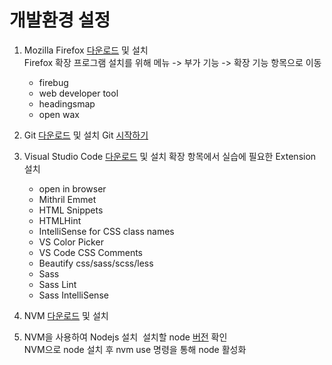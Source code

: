 
# 개발환경 설정

1.	Mozilla Firefox [다운로드](https://www.mozilla.org/ko/firefox/new/) 및 설치  
    Firefox 확장 프로그램 설치를 위해 메뉴 -> 부가 기능 -> 확장 기능 항목으로 이동
	  *	firebug
    * web developer tool
    * headingsmap
    * open wax

2. Git [다운로드](ttps://git-scm.com/downloads) 및 설치
   Git [시작하기](https://goo.gl/hqYsPC)

3. Visual Studio Code [다운로드](https://code.visualstudio.com/) 및 설치
   확장 항목에서 실습에 필요한 Extension 설치
   * open in browser
   * Mithril Emmet    
   * HTML Snippets  
   * HTMLHint    
   * IntelliSense for CSS class names   
   * VS Color Picker   
   * VS Code CSS Comments
   * Beautify css/sass/scss/less
   * Sass
   * Sass Lint   
   * Sass IntelliSense  
  
4. NVM [다운로드](https://github.com/creationix/nvm) 및 설치
5. NVM을 사용하여 Nodejs 설치  
   설치할 node [버전](https://nodejs.org/en/) 확인  
   NVM으로 node 설치 후 nvm use 명령을 통해 node 활성화  
